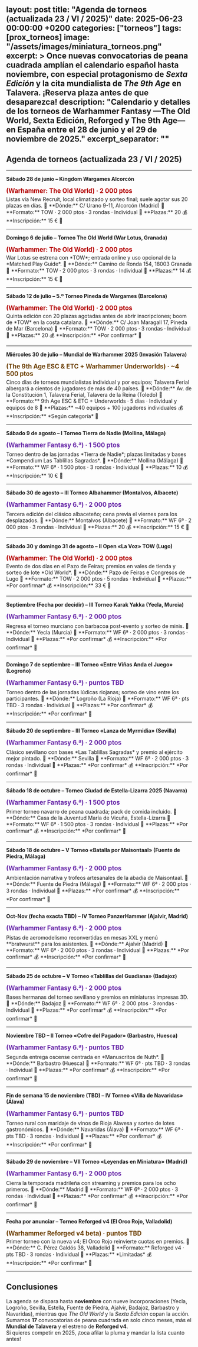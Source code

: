 layout: post
title: "Agenda de torneos (actualizada 23 / VI / 2025)"
date: 2025-06-23 00:00:00 +0200
categories: ["torneos"]
tags: [prox_torneos]
image: "/assets/images/miniatura_torneos.png"
excerpt: >
  Once nuevas convocatorias de **peana cuadrada** amplían el calendario español hasta noviembre,
  con especial protagonismo de *Sexta Edición* y la cita mundialista de *The 9th Age* en Talavera.
  ¡Reserva plaza antes de que desaparezca!
description: "Calendario y detalles de los torneos de Warhammer Fantasy —The Old World, Sexta Edición, Reforged y The 9th Age— en España entre el 28 de junio y el 29 de noviembre de 2025."
excerpt_separator: "<!-- fin-excerpt -->"
---

## Agenda de torneos (actualizada 23 / VI / 2025)
---

**Sábado 28 de junio – Kingdom Wargames Alcorcón**  
<p style="margin:0.05em 0 0.2em; color:#b30000; font-weight:bold; font-size:1.2em;">
(Warhammer: The Old World) · 2 000 ptos
</p>  
Listas vía New Recruit, local climatizado y sorteo final; suele agotar sus 20 plazas en días.  
📍 **Dónde:** C/ Urano 9-11, Alcorcón (Madrid)  
🎯 **Formato:** TOW · 2 000 ptos · 3 rondas · Individual  
👥 **Plazas:** 20  
💰 **Inscripción:** 15 €  
🔗 <https://kingdomwargames.com/eventos/old-world-28-junio>

---

**Domingo 6 de julio – Torneo The Old World (War Lotus, Granada)**  
<p style="margin:0.05em 0 0.2em; color:#b30000; font-weight:bold; font-size:1.2em;">
(Warhammer: The Old World) · 2 000 ptos
</p>  
War Lotus se estrena con *TOW*; entrada online y uso opcional de la *Matched Play Guide*.  
📍 **Dónde:** Camino de Ronda 154, 18003 Granada  
🎯 **Formato:** TOW · 2 000 ptos · 3 rondas · Individual  
👥 **Plazas:** 14  
💰 **Inscripción:** 15 €  
🔗 <https://warlotus.com/29173/>

---

**Sábado 12 de julio – 5.º Torneo Pineda de Wargames (Barcelona)**  
<p style="margin:0.05em 0 0.2em; color:#b30000; font-weight:bold; font-size:1.2em;">
(Warhammer: The Old World) · 2 000 ptos
</p>  
Quinta edición con 20 plazas agotadas antes de abrir inscripciones; boom de *TOW* en la costa catalana.  
📍 **Dónde:** C/ Joan Maragall 17, Pineda de Mar (Barcelona)  
🎯 **Formato:** TOW · 2 000 ptos · 3 rondas · Individual  
👥 **Plazas:** 20  
💰 **Inscripción:** *Por confirmar*  
🔗 <https://www.instagram.com/theoldtroll/>

---

**Miércoles 30 de julio – Mundial de Warhammer 2025 (Invasión Talavera)**  
<p style="margin:0.05em 0 0.2em; color:#6b3e00; font-weight:bold; font-size:1.2em;">
(The 9th Age ESC & ETC + Warhammer Underworlds) · ~4 500 ptos
</p>  
Cinco días de torneos mundialistas individual y por equipos; Talavera Ferial albergará a cientos de jugadores de más de 40 países.  
📍 **Dónde:** Av. de la Constitución 1, Talavera Ferial, Talavera de la Reina (Toledo)  
🎯 **Formato:** 9th Age ESC & ETC + Underworlds · 5 días · Individual y equipos de 8  
👥 **Plazas:** ~40 equipos + 100 jugadores individuales  
💰 **Inscripción:** *Según categoría*  
🔗 <https://www.eldiario.es/castilla-la-mancha/provincias/toledo/talavera-sera-sede-mundial-warhammer-2025-30-julio-3-agosto_1_11911042.html>

---

**Sábado 9 de agosto – I Torneo Tierra de Nadie (Mollina, Málaga)**  
<p style="margin:0.15em 0 0.4em; color:#6828a8; font-weight:bold; font-size:1.2em;">
(Warhammer Fantasy 6.ª) · 1 500 ptos
</p>  
Torneo dentro de las jornadas *Tierra de Nadie*; plazas limitadas y bases *Compendium Las Tablillas Sagradas*.  
📍 **Dónde:** Mollina (Málaga)  
🎯 **Formato:** WF 6ª · 1 500 ptos · 3 rondas · Individual  
👥 **Plazas:** 10  
💰 **Inscripción:** 10 €  
🔗 <https://torneoswarhammer.com/i-torneo-tierra-de-nadie-mollina-agosto-2025/>

---

**Sábado 30 de agosto – III Torneo Albahammer (Montalvos, Albacete)**  
<p style="margin:0.15em 0 0.4em; color:#6828a8; font-weight:bold; font-size:1.2em;">
(Warhammer Fantasy 6.ª) · 2 000 ptos
</p>  
Tercera edición del clásico albaceteño; cena previa el viernes para los desplazados.  
📍 **Dónde:** Montalvos (Albacete)  
🎯 **Formato:** WF 6ª · 2 000 ptos · 3 rondas · Individual  
👥 **Plazas:** 20  
💰 **Inscripción:** 15 €  
🔗 <https://torneoswarhammer.com/bases-iii-torneo-albahammer-warhammer-fantasy-montalvos-2025/>

---

**Sábado 30 y domingo 31 de agosto – II Open «La Voz» TOW (Lugo)**  
<p style="margin:0.05em 0 0.2em; color:#b30000; font-weight:bold; font-size:1.2em;">
(Warhammer: The Old World) · 2 000 ptos
</p>  
Evento de dos días en el Pazo de Feiras; premios en vales de tienda y sorteo de lote *Old World*.  
📍 **Dónde:** Pazo de Feiras e Congresos de Lugo  
🎯 **Formato:** TOW · 2 000 ptos · 5 rondas · Individual  
👥 **Plazas:** *Por confirmar*  
💰 **Inscripción:** 33 €  
🔗 <https://lavozdesigmar.comtorneo-old-world-lugo-2025>

---

**Septiembre (Fecha por decidir) – III Torneo Karak Yakka (Yecla, Murcia)**  
<p style="margin:0.15em 0 0.4em; color:#6828a8; font-weight:bold; font-size:1.2em;">
(Warhammer Fantasy 6.ª) · 2 000 ptos
</p>  
Regresa el torneo murciano con barbacoa post-evento y sorteo de minis.  
📍 **Dónde:** Yecla (Murcia)  
🎯 **Formato:** WF 6ª · 2 000 ptos · 3 rondas · Individual  
👥 **Plazas:** *Por confirmar*  
💰 **Inscripción:** *Por confirmar*  
🔗 <https://karakyakka.wordpress.com>

---

**Domingo 7 de septiembre – III Torneo «Entre Viñas Anda el Juego» (Logroño)**  
<p style="margin:0.15em 0 0.4em; color:#6828a8; font-weight:bold; font-size:1.2em;">
(Warhammer Fantasy 6.ª) · puntos TBD
</p>  
Torneo dentro de las jornadas lúdicas riojanas; sorteo de vino entre los participantes.  
📍 **Dónde:** Logroño (La Rioja)  
🎯 **Formato:** WF 6ª · pts TBD · 3 rondas · Individual  
👥 **Plazas:** *Por confirmar*  
💰 **Inscripción:** *Por confirmar*  
🔗 <https://asociacionwarlogs.wordpress.com>

---

**Sábado 20 de septiembre – III Torneo «Lanza de Myrmidia» (Sevilla)**  
<p style="margin:0.15em 0 0.4em; color:#6828a8; font-weight:bold; font-size:1.2em;">
(Warhammer Fantasy 6.ª) · 2 000 ptos
</p>  
Clásico sevillano con bases *Las Tablillas Sagradas* y premio al ejército mejor pintado.  
📍 **Dónde:** Sevilla  
🎯 **Formato:** WF 6ª · 2 000 ptos · 3 rondas · Individual  
👥 **Plazas:** *Por confirmar*  
💰 **Inscripción:** *Por confirmar*  
🔗 <https://www.facebook.com/p/El-Templo-de-Myrmidia-100083518924778>

---

**Sábado 18 de octubre – Torneo Ciudad de Estella-Lizarra 2025 (Navarra)**  
<p style="margin:0.15em 0 0.4em; color:#6828a8; font-weight:bold; font-size:1.2em;">
(Warhammer Fantasy 6.ª) · 1 500 ptos
</p>  
Primer torneo navarro de peana cuadrada; pack de comida incluido.  
📍 **Dónde:** Casa de la Juventud María de Vicuña, Estella-Lizarra  
🎯 **Formato:** WF 6ª · 1 500 ptos · 3 rondas · Individual  
👥 **Plazas:** *Por confirmar*  
💰 **Inscripción:** *Por confirmar*  
🔗 <https://estella-lizarra.es/torneo-wf-2025>

---

**Sábado 18 de octubre – V Torneo «Batalla por Maisontaal» (Fuente de Piedra, Málaga)**  
<p style="margin:0.15em 0 0.4em; color:#6828a8; font-weight:bold; font-size:1.2em;">
(Warhammer Fantasy 6.ª) · 2 000 ptos
</p>  
Ambientación narrativa y trofeos artesanales de la abadía de Maisontaal.  
📍 **Dónde:** Fuente de Piedra (Málaga)  
🎯 **Formato:** WF 6ª · 2 000 ptos · 3 rondas · Individual  
👥 **Plazas:** *Por confirmar*  
💰 **Inscripción:** *Por confirmar*  
🔗 <https://twitter.com/abmaisontaal>

---

**Oct-Nov (fecha exacta TBD) – IV Torneo PanzerHammer (Ajalvir, Madrid)**  
<p style="margin:0.15em 0 0.4em; color:#6828a8; font-weight:bold; font-size:1.2em;">
(Warhammer Fantasy 6.ª) · 2 000 ptos
</p>  
Pistas de aeromodelismo reconvertidas en mesas XXL y menú **bratwurst** para los asistentes.  
📍 **Dónde:** Ajalvir (Madrid)  
🎯 **Formato:** WF 6ª · 2 000 ptos · 3 rondas · Individual  
👥 **Plazas:** *Por confirmar*  
💰 **Inscripción:** *Por confirmar*  
🔗 <https://www.instagram.com/clubpanzerhammer/>

---

**Sábado 25 de octubre – V Torneo «Tablillas del Guadiana» (Badajoz)**  
<p style="margin:0.15em 0 0.4em; color:#6828a8; font-weight:bold; font-size:1.2em;">
(Warhammer Fantasy 6.ª) · 2 000 ptos
</p>  
Bases hermanas del torneo sevillano y premios en miniaturas impresas 3D.  
📍 **Dónde:** Badajoz  
🎯 **Formato:** WF 6ª · 2 000 ptos · 3 rondas · Individual  
👥 **Plazas:** *Por confirmar*  
💰 **Inscripción:** *Por confirmar*  
🔗 <https://lastablillassagradas.blogspot.com>

---

**Noviembre TBD – II Torneo «Cofre del Pagador» (Barbastro, Huesca)**  
<p style="margin:0.15em 0 0.4em; color:#6828a8; font-weight:bold; font-size:1.2em;">
(Warhammer Fantasy 6.ª) · puntos TBD
</p>  
Segunda entrega oscense centrada en *Manuscritos de Nuth*.  
📍 **Dónde:** Barbastro (Huesca)  
🎯 **Formato:** WF 6ª · pts TBD · 3 rondas · Individual  
👥 **Plazas:** *Por confirmar*  
💰 **Inscripción:** *Por confirmar*  
🔗 <https://cargad.com>

---

**Fin de semana 15 de noviembre (TBD) – IV Torneo «Villa de Navaridas» (Álava)**  
<p style="margin:0.15em 0 0.4em; color:#6828a8; font-weight:bold; font-size:1.2em;">
(Warhammer Fantasy 6.ª) · puntos TBD
</p>  
Torneo rural con maridaje de vinos de Rioja Alavesa y sorteo de lotes gastronómicos.  
📍 **Dónde:** Navaridas (Álava)  
🎯 **Formato:** WF 6ª · pts TBD · 3 rondas · Individual  
👥 **Plazas:** *Por confirmar*  
💰 **Inscripción:** *Por confirmar*  
🔗 <https://www.instagram.com/atalayavigia/>

---

**Sábado 29 de noviembre – VII Torneo «Leyendas en Miniatura» (Madrid)**  
<p style="margin:0.15em 0 0.4em; color:#6828a8; font-weight:bold; font-size:1.2em;">
(Warhammer Fantasy 6.ª) · 2 000 ptos
</p>  
Cierra la temporada madrileña con streaming y premios para los ocho primeros.  
📍 **Dónde:** Madrid  
🎯 **Formato:** WF 6ª · 2 000 ptos · 3 rondas · Individual  
👥 **Plazas:** *Por confirmar*  
💰 **Inscripción:** *Por confirmar*  
🔗 <https://www.leyendasenminiatura.com>

---

**Fecha por anunciar – Torneo Reforged v4 (El Orco Rojo, Valladolid)**  
<p style="margin:0.05em 0 0.2em; color:#6b3e00; font-weight:bold; font-size:1.2em;">
(Warhammer Reforged v4 beta) · puntos TBD
</p>  
Primer torneo con la nueva v4; El Orco Rojo reinvierte cuotas en premios.  
📍 **Dónde:** C. Pérez Galdós 38, Valladolid  
🎯 **Formato:** Reforged v4 · pts TBD · 3 rondas · Individual  
👥 **Plazas:** *Limitadas*  
💰 **Inscripción:** *Por confirmar*  
🔗 <https://es-la.facebook.com/whreforged/>

---

## Conclusiones
La agenda se dispara hasta **noviembre** con nueve incorporaciones (Yecla, Logroño, Sevilla, Estella, Fuente de Piedra, Ajalvir, Badajoz, Barbastro y Navaridas), mientras que *The Old World* y la *Sexta Edición* copan la acción.  
Sumamos **17** convocatorias de peana cuadrada en solo cinco meses, más el **Mundial de Talavera** y el estreno de **Reforged v4**.  
Si quieres competir en 2025, ¡toca afilar la pluma y mandar la lista cuanto antes!
